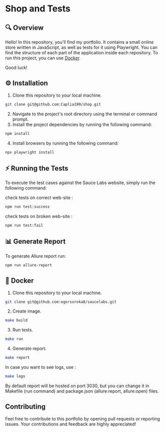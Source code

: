 #  Shop and Tests

## 🔍 Overview

Hello! In this repository, you'll find my portfolio. It contains a small online store written in JavaScript, as well as tests for it using Playwright. You can find the structure of each part of the application inside each repository. To run this project, you can use [Docker](#docker).

Good luck!


## ⚙️ Installation

1. Clone this repository to your local machine.
```bash
git clone git@github.com:Caplia199/shop.git
```
2. Navigate to the project's root directory using the terminal or command prompt.
3. Install the project dependencies by running the following command:

```bash
npm install
```
4. Install browsers by running the following command:
```bash
npx playwright install
```

## ⚡️ Running the Tests

To execute the test cases against the Sauce Labs website, simply run the following command:

check tests on correct web-site :
```bash
npm run test:success
```

check tests on broken web-site :
```bash
npm run test:fail
```

## 📊 Generate Report

To generate Allure report run:

```bash
npm run allure-report
```



<a id="docker"></a>
## 🐳 Docker  

1. Clone this repository to your local machine.
```bash
git clone git@github.com:egorsoroka8/saucelabs.git
```
2. Create image.
```bash
make build
```
3. Run tests.
```bash
make run
```
4. Generate report.
```bash
make report
```

In case you want to see logs, use :
```bash
make logs
```

By default report will be hosted on port 3030, but you can change it in Makefile (run command) and package.json (allure:report, allure:open) files.


## Contributing

Feel free to contribute to this portfolio by opening pull requests or reporting issues. Your contributions and feedback are highly appreciated!

